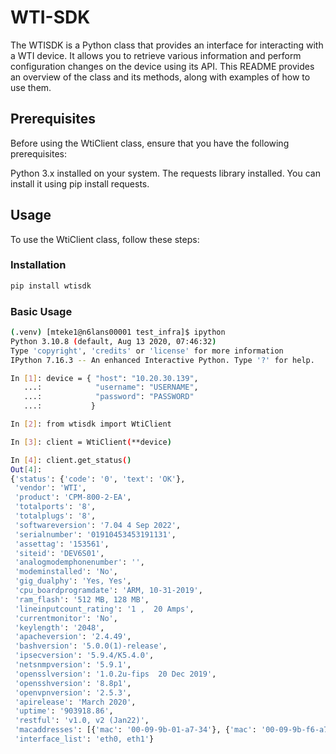 # WTI-SDK
The WTISDK is a Python class that provides an interface for interacting with a WTI device. It allows you to retrieve various information and perform configuration changes on the device using its API. This README provides an overview of the class and its methods, along with examples of how to use them.

## Prerequisites
Before using the WtiClient class, ensure that you have the following prerequisites:

Python 3.x installed on your system.
The requests library installed. You can install it using pip install requests.

## Usage
To use the WtiClient class, follow these steps:

### Installation
```sh
pip install wtisdk
```


### Basic Usage
```sh
(.venv) [mteke1@n6lans00001 test_infra]$ ipython
Python 3.10.8 (default, Aug 13 2020, 07:46:32) 
Type 'copyright', 'credits' or 'license' for more information
IPython 7.16.3 -- An enhanced Interactive Python. Type '?' for help.

In [1]: device = { "host": "10.20.30.139",
   ...:            "username": "USERNAME",
   ...:            "password": "PASSWORD"
   ...:           }

In [2]: from wtisdk import WtiClient

In [3]: client = WtiClient(**device)

In [4]: client.get_status()
Out[4]: 
{'status': {'code': '0', 'text': 'OK'},
 'vendor': 'WTI',
 'product': 'CPM-800-2-EA',
 'totalports': '8',
 'totalplugs': '8',
 'softwareversion': '7.04 4 Sep 2022',
 'serialnumber': '01910453453191131',
 'assettag': '153561',
 'siteid': 'DEV6S01',
 'analogmodemphonenumber': '',
 'modeminstalled': 'No',
 'gig_dualphy': 'Yes, Yes',
 'cpu_boardprogramdate': 'ARM, 10-31-2019',
 'ram_flash': '512 MB, 128 MB',
 'lineinputcount_rating': '1 ,  20 Amps',
 'currentmonitor': 'No',
 'keylength': '2048',
 'apacheversion': '2.4.49',
 'bashversion': '5.0.0(1)-release',
 'ipsecversion': '5.9.4/K5.4.0',
 'netsnmpversion': '5.9.1',
 'opensslversion': '1.0.2u-fips  20 Dec 2019',
 'opensshversion': '8.8p1',
 'openvpnversion': '2.5.3',
 'apirelease': 'March 2020',
 'uptime': '903918.86',
 'restful': 'v1.0, v2 (Jan22)',
 'macaddresses': [{'mac': '00-09-9b-01-a7-34'}, {'mac': '00-09-9b-f6-a7-56'}],
 'interface_list': 'eth0, eth1'}

```
